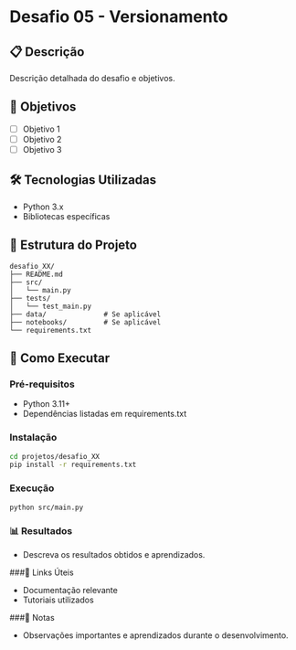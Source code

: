 # Desafio 05 - Versionamento

## 📋 Descrição
Descrição detalhada do desafio e objetivos.

## 🎯 Objetivos
- [ ] Objetivo 1
- [ ] Objetivo 2
- [ ] Objetivo 3

## 🛠️ Tecnologias Utilizadas
- Python 3.x
- Bibliotecas específicas

## 📁 Estrutura do Projeto
```
desafio_XX/
├── README.md
├── src/
│   └── main.py
├── tests/
│   └── test_main.py
├── data/              # Se aplicável
├── notebooks/         # Se aplicável
└── requirements.txt
```

## 🚀 Como Executar

### Pré-requisitos
- Python 3.11+
- Dependências listadas em requirements.txt

### Instalação
```bash
cd projetos/desafio_XX
pip install -r requirements.txt
```

### Execução
```bash
python src/main.py
```

### 📊 Resultados
* Descreva os resultados obtidos e aprendizados.

###🔗 Links Úteis

* Documentação relevante
* Tutoriais utilizados

###📝 Notas
* Observações importantes e aprendizados durante o desenvolvimento.


